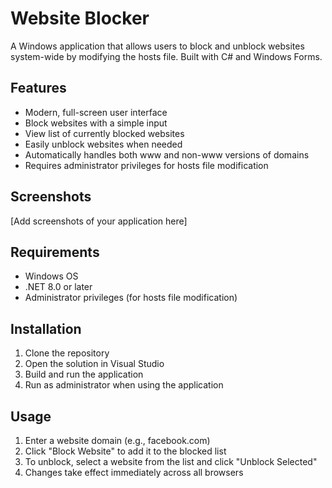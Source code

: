 ﻿# Website Blocker

A Windows application that allows users to block and unblock websites system-wide by modifying the hosts file. Built with C# and Windows Forms.

## Features
- Modern, full-screen user interface
- Block websites with a simple input
- View list of currently blocked websites
- Easily unblock websites when needed
- Automatically handles both www and non-www versions of domains
- Requires administrator privileges for hosts file modification

## Screenshots
[Add screenshots of your application here]

## Requirements
- Windows OS
- .NET 8.0 or later
- Administrator privileges (for hosts file modification)

## Installation
1. Clone the repository
2. Open the solution in Visual Studio
3. Build and run the application
4. Run as administrator when using the application

## Usage
1. Enter a website domain (e.g., facebook.com)
2. Click "Block Website" to add it to the blocked list
3. To unblock, select a website from the list and click "Unblock Selected"
4. Changes take effect immediately across all browsers